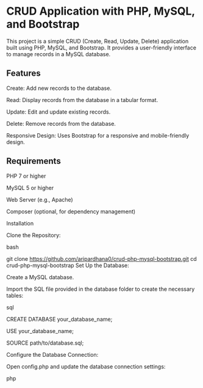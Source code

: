 # CRUD Application with PHP, MySQL, and Bootstrap

This project is a simple CRUD (Create, Read, Update, Delete) application built using PHP, MySQL, and Bootstrap. It provides a user-friendly interface to manage records in a MySQL database.

## Features

Create: Add new records to the database.

Read: Display records from the database in a tabular format.

Update: Edit and update existing records.

Delete: Remove records from the database.

Responsive Design: Uses Bootstrap for a responsive and mobile-friendly design.

## Requirements

PHP 7 or higher

MySQL 5 or higher

Web Server (e.g., Apache)

Composer (optional, for dependency management)

Installation

Clone the Repository:

bash

git clone https://github.com/aripardhana0/crud-php-mysql-bootstrap.git
cd crud-php-mysql-bootstrap
Set Up the Database:

Create a MySQL database.

Import the SQL file provided in the database folder to create the necessary tables:

sql

CREATE DATABASE your_database_name;

USE your_database_name;

SOURCE path/to/database.sql;

Configure the Database Connection:


Open config.php and update the database connection settings:

php

<?php

$servername = "localhost";

$username = "your_database_username";

$password = "your_database_password";

$dbname = "your_database_name";


Run the Application:


Open your web browser and navigate to the directory where the project is located, e.g., http://localhost/crud-php-mysql-bootstrap.

Usage

Create: Click on the "Add New Record" button to add a new record to the database.

Read: View the list of records in a table format on the main page.

Update: Click the "Edit" button next to a record to update its information.

Delete: Click the "Delete" button next to a record to remove it from the database.

## Contributing

Contributions are welcome! Please fork this repository, make your changes, and submit a pull request.



## License

This project is licensed under the MIT License. See the LICENSE file for more details.



## Acknowledgements

Bootstrap


PHP

MySQL



